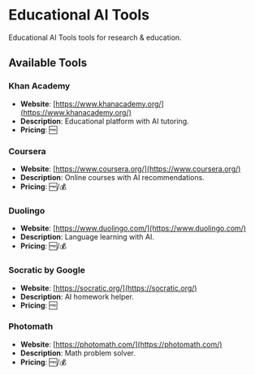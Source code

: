 # Educational AI Tools

Educational AI Tools tools for research & education.

## Available Tools

### Khan Academy
- **Website**: [https://www.khanacademy.org/](https://www.khanacademy.org/)
- **Description**: Educational platform with AI tutoring.
- **Pricing**: 🆓

### Coursera
- **Website**: [https://www.coursera.org/](https://www.coursera.org/)
- **Description**: Online courses with AI recommendations.
- **Pricing**: 🆓/💰

### Duolingo
- **Website**: [https://www.duolingo.com/](https://www.duolingo.com/)
- **Description**: Language learning with AI.
- **Pricing**: 🆓/💰

### Socratic by Google
- **Website**: [https://socratic.org/](https://socratic.org/)
- **Description**: AI homework helper.
- **Pricing**: 🆓

### Photomath
- **Website**: [https://photomath.com/](https://photomath.com/)
- **Description**: Math problem solver.
- **Pricing**: 🆓/💰

